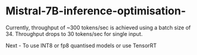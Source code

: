# Mistral-7B-inference-optimisation-

Currently, throughput of ~300 tokens/sec is achieved using a batch size of 34. 
Throughput drops to 30 tokens/sec for single input. 

Next - To use INT8 or fp8 quantised models or use TensorRT
